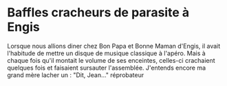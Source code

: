 # Baffles cracheurs de parasite à Engis

Lorsque nous allions diner chez Bon Papa et Bonne Maman d'Engis, il avait l'habitude de mettre un disque de musique classique à l'apéro. Mais à chaque fois qu'il montait le volume de ses enceintes, celles-ci crachaient quelques fois et faisaient sursauter l'assemblée. J'entends encore ma grand mère lacher un : "Dit, Jean..." réprobateur

